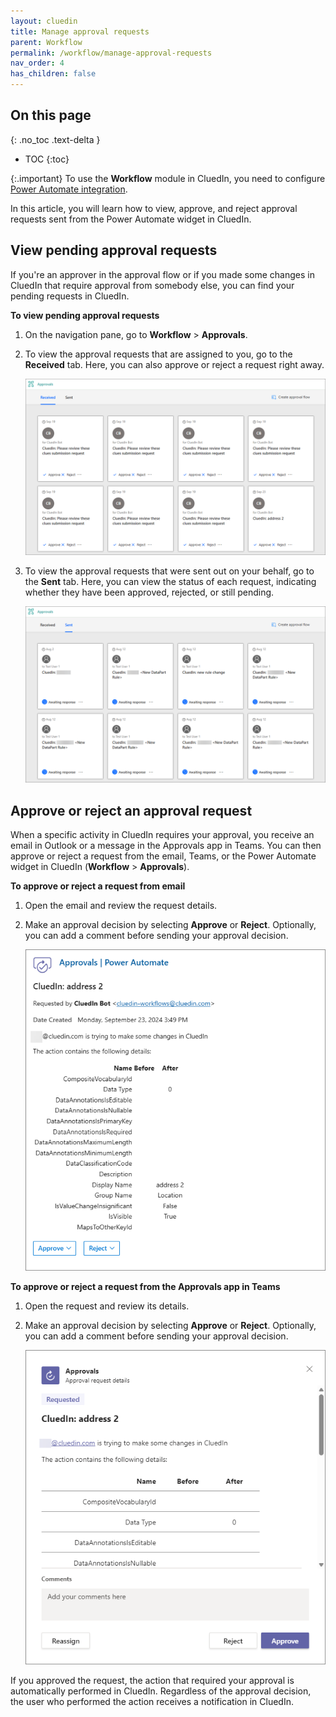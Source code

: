 ```yaml
---
layout: cluedin
title: Manage approval requests
parent: Workflow
permalink: /workflow/manage-approval-requests
nav_order: 4
has_children: false
---
```

## On this page
{: .no_toc .text-delta }
- TOC
{:toc}

{:.important}
To use the **Workflow** module in CluedIn, you need to configure [Power Automate integration](/microsoft-integration/power-automate).

In this article, you will learn how to view, approve, and reject approval requests sent from the Power Automate widget in CluedIn.

## View pending approval requests

If you're an approver in the approval flow or if you made some changes in CluedIn that require approval from somebody else, you can find your pending requests in CluedIn. 

**To view pending approval requests**

1. On the navigation pane, go to **Workflow** > **Approvals**.

1. To view the approval requests that are assigned to you, go to the **Received** tab. Here, you can also approve or reject a request right away.

    ![view-approvals-1.png](../../assets/images/workflow/view-approvals-1.png)

1. To view the approval requests that were sent out on your behalf, go to the **Sent** tab. Here, you can view the status of each request, indicating whether they have been approved, rejected, or still pending.

    ![approvals-sent.png](../../assets/images/workflow/approvals-sent.png)

## Approve or reject an approval request

When a specific activity in CluedIn requires your approval, you receive an email in Outlook or a message in the Approvals app in Teams. You can then approve or reject a request from the email, Teams, or the Power Automate widget in CluedIn (**Workflow** > **Approvals**).

**To approve or reject a request from email**

1. Open the email and review the request details.

1. Make an approval decision by selecting **Approve** or **Reject**. Optionally, you can add a comment before sending your approval decision.

    ![email.png](../../assets/images/workflow/email.png)

**To approve or reject a request from the Approvals app in Teams**

1. Open the request and review its details.

1. Make an approval decision by selecting **Approve** or **Reject**. Optionally, you can add a comment before sending your approval decision.

    ![teams.png](../../assets/images/workflow/teams.png)

If you approved the request, the action that required your approval is automatically performed in CluedIn. Regardless of the approval decision, the user who performed the action receives a notification in CluedIn.